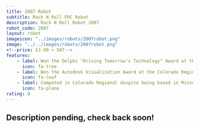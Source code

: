 ```yaml
---
title: 2007 Robot
subtitle: Rack N Roll FRC Robot
description: Rack N Roll Robot 2007
robot_code: 2007
layout: robot
imageicon: "../images/robots/2007robot.png"
image: "../../images/robots/2007robot.png"
<!--price: £3.99 + VAT-->
features:
    - label: Won the Delphi "Driving Tomorrow's Technology" Award at the Colorado Regional
      icon: fa-tree
    - label: Won the Autodesk Visualization Award at the Colorado Regional
      icon: fa-leaf 
    - label: Competed in Colorado Regional despite being based in Missouri
      icon: fa-plane 
rating: 0
---
```


<h2>Description pending, check back soon!</h2>
